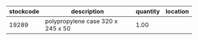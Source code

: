 |stockcode|description|quantity|location|
|---------|-----------|--------|--------|
|19289|polypropylene case 320 x 245 x 50|1.00||
